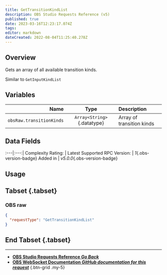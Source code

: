 ```yaml
---
title: GetTransitionKindList
description: OBS Studio Requests Reference (v5)
published: true
date: 2023-03-16T12:23:17.074Z
tags: 
editor: markdown
dateCreated: 2022-08-04T11:25:40.278Z
---
```


## Overview
Gets an array of all available transition kinds.

Similar to `GetInputKindList`

## Variables
Name | Type | Description | 
----:|:---------:|:------------|
`obsRaw.transitionKinds` | `Array<String>`{.datatype} | Array of transition kinds

## Data Fields
:---|:---:|
Complexity Rating: | <span class="stars stars--3"></span>
Latest Supported RPC Version: | *1*{.obs-version-badge}
Added in | *v5.0.0*{.obs-version-badge}

## Usage
## Tabset {.tabset}
### OBS raw
```json
{
  "requestType": "GetTransitionKindList"
}
```
## End Tabset {.tabset}

---

- [<i class="mdi mdi-chevron-left"></i>**OBS Studio Requests Reference *Go Back***](/Broadcasters/OBS/Requests)
- [<i class="mdi mdi-github"></i> **OBS WebSocket Documentation *GitHub documentation for this request***](https://github.com/obsproject/obs-websocket/blob/master/docs/generated/protocol.md#gettransitionkindlist)
{.btn-grid .my-5}